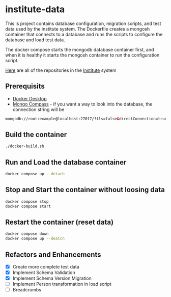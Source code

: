 # institute-data

This is project contains database configuration, migration scripts, and test data used by the institute system. The Dockerfile creates a mongosh container that connects to a database and runs the scripts to configure the database and load test data.

The docker compose starts the mongodb database container first, and when it is healthy it starts the mongosh container to run the configuration script.

[Here](https://github.com/orgs/agile-learning-institute/repositories?q=institute&type=all&sort=name) are all of the repositories in the [Institute](https://github.com/agile-learning-institute/institute/tree/main) system

## Prerequisits

- [Docker Desktop](https://www.docker.com/products/docker-desktop/)
- [Mongo Compass](https://www.mongodb.com/try/download/compass) - if you want a way to look into the database, the connection string will be

```html
mongodb://root:example@localhost:27017/?tls=false&directConnection=true
```

## Build the container

```bash
./docker-build.sh
```

## Run and Load the database container

```bash
docker compose up --detach
```

## Stop and Start the container without loosing data

```bash
docker compose stop
docker compose start
```

## Restart the container (reset data)

```bash
docker compose down
docker compose up --deatch
```

## Refactors and Enhancements

- [x] Create more complete test data
- [x] Implement Schema Validation
- [x] Implement Schema Version Migration
- [ ] Implement Person transformation in load script
- [ ] Breadcrumbs
